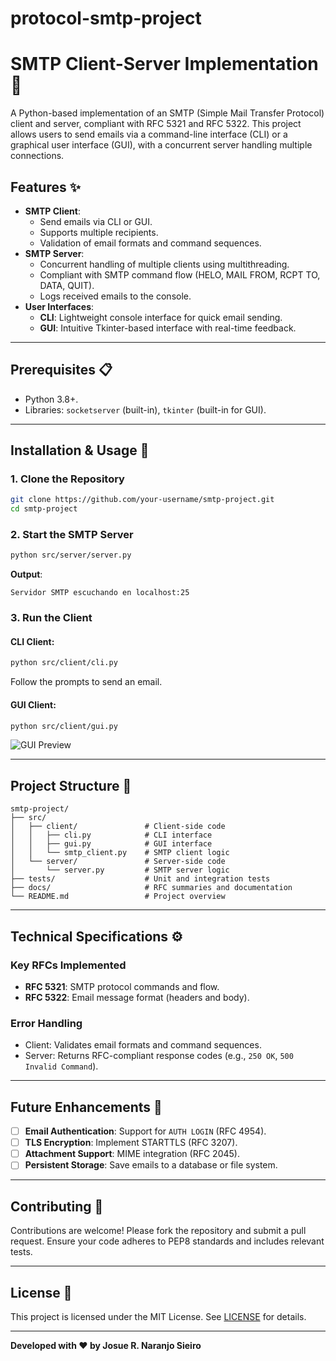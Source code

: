 # protocol-smtp-project


# SMTP Client-Server Implementation 📧

A Python-based implementation of an SMTP (Simple Mail Transfer Protocol) client and server, compliant with RFC 5321 and RFC 5322. This project allows users to send emails via a command-line interface (CLI) or a graphical user interface (GUI), with a concurrent server handling multiple connections.



## Features ✨

- **SMTP Client**:
  - Send emails via CLI or GUI.
  - Supports multiple recipients.
  - Validation of email formats and command sequences.
- **SMTP Server**:
  - Concurrent handling of multiple clients using multithreading.
  - Compliant with SMTP command flow (HELO, MAIL FROM, RCPT TO, DATA, QUIT).
  - Logs received emails to the console.
- **User Interfaces**:
  - **CLI**: Lightweight console interface for quick email sending.
  - **GUI**: Intuitive Tkinter-based interface with real-time feedback.

---

## Prerequisites 📋

- Python 3.8+.
- Libraries: `socketserver` (built-in), `tkinter` (built-in for GUI).

---

## Installation & Usage 🚀

### 1. Clone the Repository
```bash
git clone https://github.com/your-username/smtp-project.git
cd smtp-project
```

### 2. Start the SMTP Server
```bash
python src/server/server.py
```
**Output**:  
```
Servidor SMTP escuchando en localhost:25
```

### 3. Run the Client
#### CLI Client:
```bash
python src/client/cli.py
```
Follow the prompts to send an email.

#### GUI Client:
```bash
python src/client/gui.py
```
![GUI Preview](https://i.imgur.com/xyZ1FQk.png)

---

## Project Structure 📂
```
smtp-project/
├── src/
│   ├── client/               # Client-side code
│   │   ├── cli.py            # CLI interface
│   │   ├── gui.py            # GUI interface
│   │   └── smtp_client.py    # SMTP client logic
│   └── server/               # Server-side code
│       └── server.py         # SMTP server logic
├── tests/                    # Unit and integration tests
├── docs/                     # RFC summaries and documentation
└── README.md                 # Project overview
```

---

## Technical Specifications ⚙️
### Key RFCs Implemented
- **RFC 5321**: SMTP protocol commands and flow.
- **RFC 5322**: Email message format (headers and body).

### Error Handling
- Client: Validates email formats and command sequences.
- Server: Returns RFC-compliant response codes (e.g., `250 OK`, `500 Invalid Command`).

---

## Future Enhancements 🔮
- [ ] **Email Authentication**: Support for `AUTH LOGIN` (RFC 4954).
- [ ] **TLS Encryption**: Implement STARTTLS (RFC 3207).
- [ ] **Attachment Support**: MIME integration (RFC 2045).
- [ ] **Persistent Storage**: Save emails to a database or file system.

---

## Contributing 🤝
Contributions are welcome! Please fork the repository and submit a pull request. Ensure your code adheres to PEP8 standards and includes relevant tests.

---

## License 📄
This project is licensed under the MIT License. See [LICENSE](LICENSE) for details.

---

**Developed with ❤️ by Josue R. Naranjo Sieiro**  

